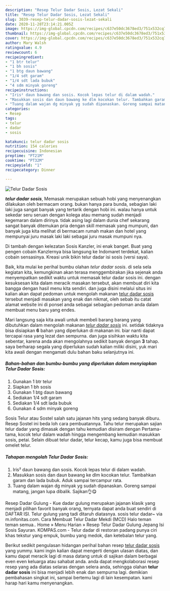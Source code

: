 ```yaml
---
description: "Resep Telur Dadar Sosis, Lezat Sekali"
title: "Resep Telur Dadar Sosis, Lezat Sekali"
slug: 3039-resep-telur-dadar-sosis-lezat-sekali
date: 2020-11-28T23:14:21.005Z
image: https://img-global.cpcdn.com/recipes/c637e50dc3678ed3/751x532cq70/telur-dadar-sosis-foto-resep-utama.jpg
thumbnail: https://img-global.cpcdn.com/recipes/c637e50dc3678ed3/751x532cq70/telur-dadar-sosis-foto-resep-utama.jpg
cover: https://img-global.cpcdn.com/recipes/c637e50dc3678ed3/751x532cq70/telur-dadar-sosis-foto-resep-utama.jpg
author: Mary Walsh
ratingvalue: 4.9
reviewcount: 6
recipeingredient:
- "1 btr telur"
- "1 bh sosis"
- "1 btg daun bawang"
- "1/4 sdt garam"
- "1/4 sdt lada bubuk"
- "4 sdm minyak goreng"
recipeinstructions:
- "Iris² daun bawang dan sosis. Kocok lepas telur di dalam wadah."
- "Masukkan sosis dan daun bawang ke dlm kocokan telur. Tambahkan garam dan lada bubuk. Aduk sampai tercampur rata."
- "Tuang dalam wajan dg minyak yg sudah dipanaskan. Goreng sampai matang, jangan lupa dibalik. Sajikan👌😋"
categories:
- Resep
tags:
- telur
- dadar
- sosis

katakunci: telur dadar sosis 
nutrition: 154 calories
recipecuisine: Indonesian
preptime: "PT21M"
cooktime: "PT32M"
recipeyield: "1"
recipecategory: Dinner

---
```



![Telur Dadar Sosis](https://img-global.cpcdn.com/recipes/c637e50dc3678ed3/751x532cq70/telur-dadar-sosis-foto-resep-utama.jpg)

<b><i>telur dadar sosis</i></b>, Memasak merupakan sebuah hobi yang menyenangkan dilakukan oleh bermacam orang. bukan hanya para bunda, sebagian laki laki juga sangat banyak yang tertarik dengan hobi ini. walau hanya untuk sekedar seru seruan dengan kolega atau memang sudah menjadi kegemaran dalam dirinya. tidak asing lagi dalam dunia chef sekarang sangat banyak ditemukan pria dengan skill memasak yang mumpuni, dan banyak juga kita melihat di bermacam rumah makan dan hotel yang mempunyai juru masak laki laki sebagai juru masak mumpuni nya.

Di tambah dengan kelezatan Sosis Kanzler, ini enak banget. Buat yang pengen cobain Kanzlernya bisa langsung ke Indomaret terdekat, kalian cobain sensasinya. Kreasi unik bikin telur dadar isi sosis (versi saya).

Baik, kita mulai ke perihal bumbu olahan <i>telur dadar sosis</i>. di sela sela kegiatan kita, kemungkinan akan terasa menggembirakan jika sejenak anda menyempatkan sedikit waktu untuk memasak telur dadar sosis ini. dengan kesuksesan kita dalam meracik masakan tersebut, akan membuat diri kita bangga dengan hasil menu kita sendiri. dan juga disini melalui situs ini kalian akan dapat pedoman untuk mengolah makanan <u>telur dadar sosis</u> tersebut menjadi masakan yang enak dan nikmat, oleh sebab itu catat alamat website ini di ponsel anda sebagai sebagian pedoman anda dalam membuat menu baru yang endes.


Mari langsung saja kita awali untuk membeli barang barang yang dibutuhkan dalam mengolah makanan <u><i>telur dadar sosis</i></u> ini. setidak tidaknya bisa disiapkan <b>6</b> bahan yang diperlukan di makanan ini. biar nanti dapat tercapai rasa yang lezat dan sempurna. dan juga sisihkan waktu kita sebentar, karena anda akan mengolahnya sedikit banyak dengan <b>3</b> tahap. saya berharap segala yang diperlukan sudah kalian miliki disini, yuk mari kita awali dengan mengamati dulu bahan baku selanjutnya ini.

<!--inarticleads1-->

##### Bahan-bahan dan bumbu-bumbu yang diperlukan dalam menyiapkan Telur Dadar Sosis:

1. Gunakan 1 btr telur
1. Siapkan 1 bh sosis
1. Gunakan 1 btg daun bawang
1. Sediakan 1/4 sdt garam
1. Sediakan 1/4 sdt lada bubuk
1. Gunakan 4 sdm minyak goreng


Sosis Telur atau Sostel salah satu jajanan hits yang sedang banyak diburu. Resep Sostel ini beda loh cara pembuatannya. Tahu telur merupakan sajian telur dadar yang dimasak dengan tahu kemudian disiram dengan Pertama-tama, kocok telur dalam wadah hingga mengembang kemudian masukkan sosis, petai. Selain dibuat telur dadar, telur kecap, kamu juga bisa membuat omelet telur. 

<!--inarticleads2-->

##### Tahapan mengolah Telur Dadar Sosis:

1. Iris² daun bawang dan sosis. Kocok lepas telur di dalam wadah.
1. Masukkan sosis dan daun bawang ke dlm kocokan telur. Tambahkan garam dan lada bubuk. Aduk sampai tercampur rata.
1. Tuang dalam wajan dg minyak yg sudah dipanaskan. Goreng sampai matang, jangan lupa dibalik. Sajikan👌😋


Resep Dadar Gulung - Kue dadar gulung merupakan jajanan klasik yang menjadi pilihan favorit banyak orang, ternyata dapat anda buat sendiri di DAFTAR ISI. Telur gulung yang tadi ditaruh diatasnya. sosis telur dadar~ via m.infonitas.com. Cara Membuat Telur Dadar Mekdi (MCD) Halo teman teman semua.. Home » Menu Harian » Resep Telur Dadar Gulung Jepang Isi Sosis Sayuran. KOMPAS.com - Telur dadar di restoran padang punya ciri khas tekstur yang empuk, bumbu yang medok, dan ketebalan telur yang. 

Berikut sedikit pengulasan hidangan perihal bahan resep <u>telur dadar sosis</u> yang yummy. kami ingin kalian dapat mengerti dengan ulasan diatas, dan kamu dapat meracik lagi di masa datang untuk di sajikan dalam berbagai even even keluarga atau sahabat anda. anda dapat mengkolaborasi resep resep yang ada diatas selaras dengan selera anda, sehingga olahan <b>telur dadar sosis</b> ini bisa menjadi lebih enak dan sempurna lagi. demikian pembahasan singkat ini, sampai bertemu lagi di lain kesempatan. kami harap hari kamu menyenangkan.

